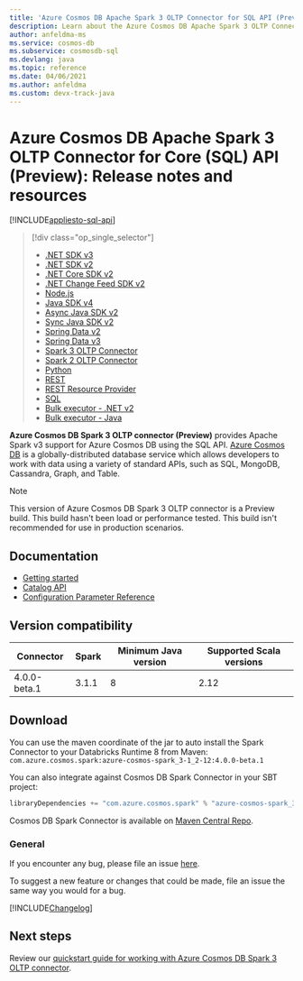 ```yaml
---
title: 'Azure Cosmos DB Apache Spark 3 OLTP Connector for SQL API (Preview) release notes and resources'
description: Learn about the Azure Cosmos DB Apache Spark 3 OLTP Connector for SQL API (Preview), including release dates, retirement dates, and changes made between each version of the Azure Cosmos DB SQL Java SDK.
author: anfeldma-ms
ms.service: cosmos-db
ms.subservice: cosmosdb-sql
ms.devlang: java
ms.topic: reference
ms.date: 04/06/2021
ms.author: anfeldma
ms.custom: devx-track-java
---
```


# Azure Cosmos DB Apache Spark 3 OLTP Connector for Core (SQL) API (Preview): Release notes and resources
[!INCLUDE[appliesto-sql-api](includes/appliesto-sql-api.md)]

> [!div class="op_single_selector"]
> * [.NET SDK v3](sql-api-sdk-dotnet-standard.md)
> * [.NET SDK v2](sql-api-sdk-dotnet.md)
> * [.NET Core SDK v2](sql-api-sdk-dotnet-core.md)
> * [.NET Change Feed SDK v2](sql-api-sdk-dotnet-changefeed.md)
> * [Node.js](sql-api-sdk-node.md)
> * [Java SDK v4](sql-api-sdk-java-v4.md)
> * [Async Java SDK v2](sql-api-sdk-async-java.md)
> * [Sync Java SDK v2](sql-api-sdk-java.md)
> * [Spring Data v2](sql-api-sdk-java-spring-v2.md)
> * [Spring Data v3](sql-api-sdk-java-spring-v3.md)
> * [Spark 3 OLTP Connector](sql-api-sdk-java-spark-v3.md)
> * [Spark 2 OLTP Connector](sql-api-sdk-java-spark.md)
> * [Python](sql-api-sdk-python.md)
> * [REST](/rest/api/cosmos-db/)
> * [REST Resource Provider](/rest/api/cosmos-db-resource-provider/)
> * [SQL](./sql-query-getting-started.md)
> * [Bulk executor - .NET v2](sql-api-sdk-bulk-executor-dot-net.md)
> * [Bulk executor - Java](sql-api-sdk-bulk-executor-java.md)

**Azure Cosmos DB Spark 3 OLTP connector (Preview)** provides Apache Spark v3 support for Azure Cosmos DB using 
the SQL API.
[Azure Cosmos DB](introduction.md) is a globally-distributed database service which allows 
developers to work with data using a variety of standard APIs, such as SQL, MongoDB, Cassandra, Graph, and Table.

> [!Note]
> This version of Azure Cosmos DB Spark 3 OLTP connector is a Preview build.
> This build hasn't been load or performance tested.
> This build isn't recommended for use in production scenarios.
>

## Documentation

- [Getting started](https://github.com/Azure/azure-sdk-for-java/tree/master/sdk/cosmos/azure-cosmos-spark_3-1_2-12/docs/quick-start.md)
- [Catalog API](https://github.com/Azure/azure-sdk-for-java/tree/master/sdk/cosmos/azure-cosmos-spark_3-1_2-12/docs/catalog-api.md)
- [Configuration Parameter Reference](https://github.com/Azure/azure-sdk-for-java/tree/master/sdk/cosmos/azure-cosmos-spark_3-1_2-12/docs/configuration-reference.md)


## Version compatibility

| Connector     | Spark         | Minimum Java version | Supported Scala versions |
| ------------- | ------------- | -------------------- | -----------------------  |
| 4.0.0-beta.1  | 3.1.1         |        8             | 2.12                     |

## Download

You can use the maven coordinate of the jar to auto install the Spark Connector to your Databricks Runtime 8 from Maven:
`com.azure.cosmos.spark:azure-cosmos-spark_3-1_2-12:4.0.0-beta.1`

You can also integrate against Cosmos DB Spark Connector in your SBT project:
```scala
libraryDependencies += "com.azure.cosmos.spark" % "azure-cosmos-spark_3-1_2-12" % "4.0.0-beta.1"
```

Cosmos DB Spark Connector is available on [Maven Central Repo](https://search.maven.org/artifact/com.azure.cosmos.spark/azure-cosmos-spark_3-1_2-12/4.0.0-beta.1/jar).

### General

If you encounter any bug, please file an issue [here](https://github.com/Azure/azure-sdk-for-java/issues/new).

To suggest a new feature or changes that could be made, file an issue the same way you would for a bug.

[!INCLUDE[Changelog](~/azure-sdk-for-java-cosmos-db/sdk/cosmos/azure-cosmos-spark_3-1_2-12/CHANGELOG.md)]

## Next steps

Review our [quickstart guide for working with Azure Cosmos DB Spark 3 OLTP connector](create-sql-api-spark.md).
